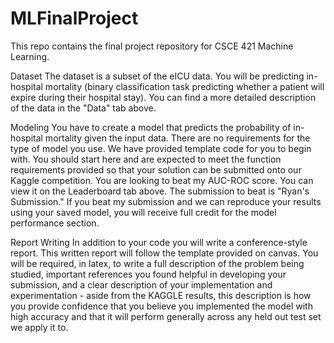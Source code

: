 # MLFinalProject
This repo contains the final project repository for CSCE 421 Machine Learning.

Dataset
The dataset is a subset of the eICU data. You will be predicting in-hospital mortality (binary classification task predicting whether a patient will expire during their hospital stay). You can find a more detailed description of the data in the "Data" tab above.

Modeling
You have to create a model that predicts the probability of in-hospital mortality given the input data. There are no requirements for the type of model you use. We have provided template code for you to begin with. You should start here and are expected to meet the function requirements provided so that your solution can be submitted onto our Kaggle competition. You are looking to beat my AUC-ROC score. You can view it on the Leaderboard tab above. The submission to beat is "Ryan's Submission." If you beat my submission and we can reproduce your results using your saved model, you will receive full credit for the model performance section.

Report Writing
In addition to your code you will write a conference-style report. This written report will follow the template provided on canvas. You will be required, in latex, to write a full description of the problem being studied, important references you found helpful in developing your submission, and a clear description of your implementation and experimentation - aside from the KAGGLE results, this description is how you provide confidence that you believe you implemented the model with high accuracy and that it will perform generally across any held out test set we apply it to.

